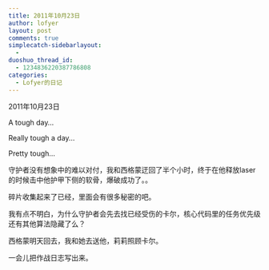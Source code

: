 ```yaml
---
title: 2011年10月23日
author: lofyer
layout: post
comments: true
simplecatch-sidebarlayout:
  - 
duoshuo_thread_id:
  - 1234836220387786808
categories:
  - Lofyer的日记
---
```

2011年10月23日

A tough day&#8230;

Really tough a day&#8230;

Pretty tough&#8230;

守护者没有想象中的难以对付，我和西格蒙迂回了半个小时，终于在他释放laser的时候击中他护甲下侧的软骨，爆破成功了。。

碎片收集起来了已经，里面会有很多秘密的吧。

我有点不明白，为什么守护者会先去找已经受伤的卡尔，核心代码里的任务优先级还有其他算法隐藏了么？

西格蒙明天回去，我和她去送他，莉莉照顾卡尔。

一会儿把作战日志写出来。
